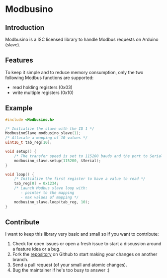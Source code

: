 Modbusino
=========

Introduction
------------

Modbusino is a ISC licensed library to handle Modbus requests on Arduino
(slave).


Features
--------

To keep it simple and to reduce memory consumption, only the two following
Modbus functions are supported:

* read holding registers (0x03)
* write multiple registers (0x10)

Example
-------

```c
#include <Modbusino.h>

/* Initialize the slave with the ID 1 */
ModbusinoSlave modbusino_slave(1);
/* Allocate a mapping of 10 values */
uint16_t tab_reg[10];

void setup() {
    /* The transfer speed is set to 115200 bauds and the port to Serial */
    modbusino_slave.setup(115200, &Serial);
}

void loop() {
    /* Initialize the first register to have a value to read */
    tab_reg[0] = 0x1234;
    /* Launch Modbus slave loop with:
       - pointer to the mapping
       - max values of mapping */
    modbusino_slave.loop(tab_reg, 10);
}
```

Contribute
----------

I want to keep this library very basic and small so if you want to contribute:

1. Check for open issues or open a fresh issue to start a discussion around a feature idea or a bug.
2. Fork the [repository](https://github.com/stephane/modbusino/) on Github to start making your changes on another
   branch.
3. Send a pull request (of your small and atomic changes).
4. Bug the maintainer if he's too busy to answer :)
